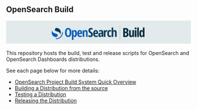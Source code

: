 ## OpenSearch Build

![build_logo](https://raw.githubusercontent.com/opensearch-project/opensearch-build/main/opensearch_build_image.png)

This repository hosts the build, test and release scripts for OpenSearch and OpenSearch Dashboards distributions.

See each page below for more details:
- [OpenSearch Project Build System Quick Overview](https://github.com/opensearch-project/opensearch-build/wiki/OpenSearch-Project-Build-System-Quick-Overview)
- [Building a Distribution from the source](https://github.com/opensearch-project/opensearch-build/wiki/Building-an-OpenSearch-and-OpenSearch-Dashboards-Distribution)
- [Testing a Distribution](https://github.com/opensearch-project/opensearch-build/wiki/Testing-the-Distribution)
- [Releasing the Distribution](https://github.com/opensearch-project/opensearch-build/wiki/Releasing-the-Distribution)
